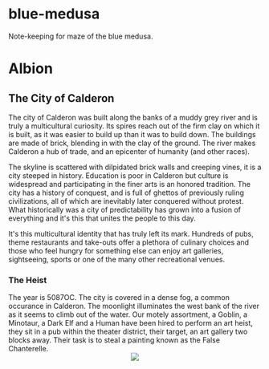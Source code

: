 # blue-medusa
Note-keeping for maze of the blue medusa.
<h1>Albion</h1>
<h2>The City of Calderon</h2>
The city of Calderon was built along the banks of a muddy grey river and is truly a multicultural curiosity. Its spires reach out of the firm clay on which it is built, as it was easier to build up than it was to build down.
The buildings are made of brick, blending in with the clay of the ground. The river makes Calderon a hub of trade, and an epicenter of humanity (and other races).

The skyline is scattered with dilpidated brick walls and creeping vines, it is a city steeped in history. Education is poor in Calderon but culture is widespread and participating in the finer arts is an honored tradition. The city has a history of conquest, and is full of ghettos of previously ruling civilizations, all of which are inevitably later conquered without protest. What historically was a city of predictability has grown into a fusion of everything and it's this that unites the people to this day.

It's this multicultural identity that has truly left its mark. Hundreds of pubs, theme restaurants and take-outs offer a plethora of culinary choices and those who feel hungry for something else can enjoy art galleries, sightseeing, sports or one of the many other recreational venues.

<h3>The Heist</h3>
The year is 5087OC. The city is covered in a dense fog, a common occurance in Calderon. The moonlight illuminates the west bank of the river as it seems to climb out of the water.  Our motely assortment, a Goblin, a Minotaur, a Dark Elf and a Human have been hired to perform an art heist, they sit in a pub within the theater district, their target, an art gallery two blocks away. Their task is to steal a painting known as the False Chanterelle.

<center><img src="https://a248.e.akamai.net/secure.meetupstatic.com/photos/event/9/e/a/8/600_453580616.jpeg"></center>

